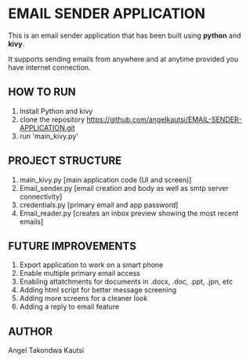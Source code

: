 # EMAIL SENDER APPLICATION

This is an email sender application that has been built using **python** and **kivy**.

It supports sending emails from anywhere and at anytime provided you have internet connection.

## HOW TO RUN
1. Install Python and kivy
2. clone the repository https://github.com/angelkautsi/EMAIL-SENDER-APPLICATION.git
3. run 'main_kivy.py'

## PROJECT STRUCTURE
1. main_kivy.py [main application code (UI and screen)]
2. Email_sender.py [email creation and body as well as smtp server connectivity]
3. credentials.py [primary email and app password]
4. Email_reader.py [creates an inbox preview showing the most recent emails]

## FUTURE IMPROVEMENTS
1. Export application to work on a smart phone
2. Enable multiple primary email access
3. Enabling attatchments for documents in .docx, .doc, .ppt, .jpn, etc
4. Adding html script for better message screening
5. Adding more screens for a cleaner look
6. Adding a reply to email feature


## AUTHOR
Angel Takondwa Kautsi

